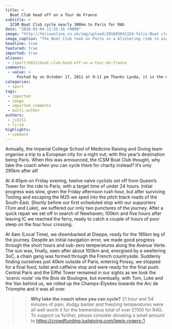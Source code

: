 ```yaml
---
title: >
  Boat Club head off on a Tour de France
subtitle: >
  ICSM Boat Club cycle nearly 300km to Paris for RAG
date: "2016-03-04 11:55:16 +0000"
image: "http://felixonline.co.uk/img/upload/201603041154-felix-Boat club paris.JPG"
image_caption: "The Boat Club took on Paris in a blistering ride in aid of charity."
headline: true
featured: true
imported: true
aliases:
 - /sport/6013/boat-club-head-off-on-a-tour-de-france
comments:
 - value: >
     Posted by on October 17, 2011 at 9:11 pm Thanks Lynda, it is the magic sauce. It is a practice of faith, thereby attracting exactly what we need. Some times we sell ourselves short, but we ask for something and get something bigger than we exte.pedcDonna Merrill recently posted..,Posted by on October 17, 2011 at 9:11 pm Thanks Lynda, it is the magic sauce. It is a practice of faith, thereby attracting exactly what we need. Some times we sell ourselves short, but we ask for something and get something bigger than we exte.pedcDonna Merrill recently posted..
categories:
 - sport
tags:
 - imported
 - image
 - imported_comments
 - multi-author
authors:
 - js5311
 - lir14
highlights:
 - comment
---
```


Annually, the Imperial College School of Medicine Raising and Giving team organise a trip to a European city for a night out; with this year’s destination being Paris. When this was announced, the ICSM Boat Club thought, why take the coach when you can cycle there for charity instead? It’s only 295km after all!

At 4:45pm on Friday evening, twelve naïve cyclists set off from Queen’s Tower for the ride to Paris, with a target time of under 24 hours. Initial progress was slow, given the Friday afternoon rush hour, but after surviving Tooting and escaping the M25 we sped into the pitch black roads of the South-East. Shortly before our first scheduled stop with our supporters (Tom and Luke), we suffered our only two punctures of the journey. After a quick repair we set off in search of Newhaven; 100km and five hours after leaving IC we reached the ferry, ready to catch a couple of hours of poor sleep on the four hour crossing.

At 4am (Local Time), we disembarked at Dieppe, ready for the 195km leg of the journey. Despite an initial navigation error, we made good progress through the short hours and sub-zero temperatures along the Avenue Verte. The sun was, finally, seen after about 100km and, energised by a sweltering 3oC, a chain gang was formed through the French countryside. Suddenly finding ourselves just 40km outside of Paris, entering Poissy, we stopped for a final food, toilet and caffeine stop and were ready for the final push. Central Paris and the Eiffel Tower remained in our sights as we took the ‘scenic route’ via the Bois de Boulogne, but eventually, with Tom, Luke and the Van behind us, we rolled up the Champs-Élysées towards the Arc de Triomphe and it was all over.
> > **Why take the coach when you can cycle?**
21 hour and 54 minutes of pain, dodgy banter and freezing temperatures were all well worth it for the tremendous total of over £1100 for RAG. To support us further, please consider donating a small amount to https://crowdfunding.justgiving.com/lewis-rogers-1
